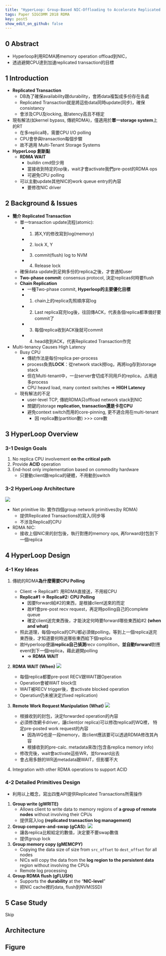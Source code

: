 ```yaml
---
title: "HyperLoop: Group-Based NIC-Offloading to Accelerate Replicated Transactions in Multi-Tenant Storage Systems"
tags: Paper SIGCOMM 2018 RDMA
key: post5
show_edit_on_github: false
---
```


## 0 Abstract
* Hyperloop利用RDMA將memory operation offload到NIC，
* 透過避開CPU達到加速replicated transaction的目標

## 1 Introduction
* **Replicated Transaction**
    * DB為了確保availability跟durability，會將data複製成多份存在各處
    * Replicated Transaction就是將這些data同時update(同步)，確保consistancy
    * 會涉及CPU及locking, 故latency高且不穩定
* 現有解法(如kernel bypass, 傳統RDMA)，僅適用於**單一storage system**上的RT
    * 在多replica時，需要CPU I/O polling
    * CPU會參與transaction每個步驟
    * 故不適用 Multi-Tenant Storage Systems
* **HyperLoop 創新點**
    * **RDMA WAIT**
        * buildin cmd但少用 
        * 當接收到特定的op後，wait才會activate我們pre-post的RDMA ops
        * 可避免CPU polling
    * 可以主動update其他NIC的work queue entry的內容
        * 要修改NIC driver

## 2 Background & Issues 
* **簡介 Replicated Transaction**
    * 單一transaction update流程(atomic):
        * 1. 將X,Y的修改寫到log(memory)
        * 2. lock X, Y
        * 3. commit(flush) log to NVM
        * 4. Release lock
    * 確保data update到足夠多份的replica之後，才會通知user 
    * **Two-phase commit**: consensus protocol, 決定replicas何時要flush
    * **Chain Replication**
        * 一種Two-phase commit, **Hyperloop的主要優化目標**
        * 1. chain上的replica先照順序寫log
        * 2. Last replica寫完log後，往回傳ACK，代表各個replica都準備好要commit了
        * 3. 每個replica收到ACK後就可commit
        * 4. head收到ACK，代表Replicated Transaction作完
* Multi-tenancy Causes High Latency
    * Busy CPU
        * 傳統作法是每份replica per-process
        * process負責**LOCK**：從network stack撈log，再將log存到storage stack
        * 但在Multi-tenant中，一台server會切成不同用戶的replica，占用過多process
        * CPU heavd load, many context switches => **HIGH Latency**
    * 現有解法的不足
        * user-level TCP, 傳統RDMA只offload network stack到NIC
        * 關鍵的storage **replication, transaction還是卡在CPU**
        * 避免context switch而用的core-pinning, 更不適合用在multi-tenant
            * 因 replica數(partition數) >>> core數

## 3 HyperLoop Overview

### 3-1 Design Goals
1. No replica CPU involvement **on the critical path**
2. Provide **ACID** operation
3. End-host only implementation based on commodity hardware
    * 只要動client跟replica的硬體，不用動到switch 

### 3-2 HyperLoop Architecture
![](https://i.imgur.com/EjIIYM0.png)
* Net primitive lib: 實作四個group network primitives(by RDMA)
    * 提供Replicated Transactions的寫入/同步等
    * 不涉及Replica的CPU
* RDMA NIC:
    * 接收上個NIC來的封包後，執行對應的memory ops, 再forward封包到下一個replica

## 4 HyperLoop Design

### 4-1 Key Ideas
1. 傳統的RDMA**為什麼需要CPU Polling**
    * Client -> Replica#1: 用RDMA直接送，不用經CPU
    * **Replica#1 -> Replica#2:** **CPU Polling**
        * 因要forward給#2的東西，是根據client送來的而定
        * 故#1會pre-post recv request，再定時polling自己的complete queue
        * 確定client送完東西後，才能決定何時要forward哪些東西給#2 **(when and what)**
    * 照此道理，每個replica的CPU都必須做polling，等到上一個replica送完東西後，才知道要何時送哪些東西給下個replica
    * 故Hyperloop便讓**replica自己偵測**recv complition，**並自動forward**對應event到下一個replica，藉此避開polling 
        * => **RDMA WAIT**
2. **RDMA WAIT (When)**
    ![](https://i.imgur.com/EZnUhvv.png)
    * 每個replica都要pre-post RECV跟WAIT跟Operation  
    * Operation會被WAIT block住
    * WAIT被RECV trigger後，會activate blocked operation
    * Operatiun仍未被決定(fixed replication)   

3. **Remote Work Request Manipulation (What)**
    ![](https://i.imgur.com/Xx307ZX.png)
    * 根據收到的封包，決定forwarded operation的內容
    * 必須修改網卡driver，讓client(or replica)可以修改replica的WQ裡， 特定pre-posted work request的內容
        * 因為WQ也是一段memory，故client應該要可以透過RDMA修改其內容
        * 根據收到的pre-calc. metadata來改(包含各replica memory info)
    * 修改完後，wait會activate這些WR，並forward出去
    * 會占用多餘的WR送metadata跟WAIT，但影響不大    
4. Integration with other RDMA operations to support ACID

### 4-2 Detailed Primitives Design
* 利用以上概念，寫出四隻API提供Replicated Transactions所需操作
1. **Group write (gWRITE)**
    *  Allows client to write data to memory regions of **a group of remote nodes** without involving their CPUs
    *  提供寫入log **(replicated transaction log management)**
2. **Group compare-and-swap (gCAS):**
    ![](https://i.imgur.com/Y3EGOYa.png)
    * 讓各replica比較給定的數值，決定要不要swap數值
    * 提供group lock
3. **Group memory copy (gMEMCPY)**
    * Copying the data size of size from `src_offset` to `dest_offset` for all nodes
    *  NICs will copy the data from the **log region to the persistent data** region without involving the CPUs
    *  Remote log processing 
4. **Group RDMA flush (gFLUSH)**
    *  Supports the **durability** at the “**NIC-level**”
    *  把NIC cache裡的data, flush到NVM(SSD)

## 5 Case Study
Skip



## Architecture


## Figure


